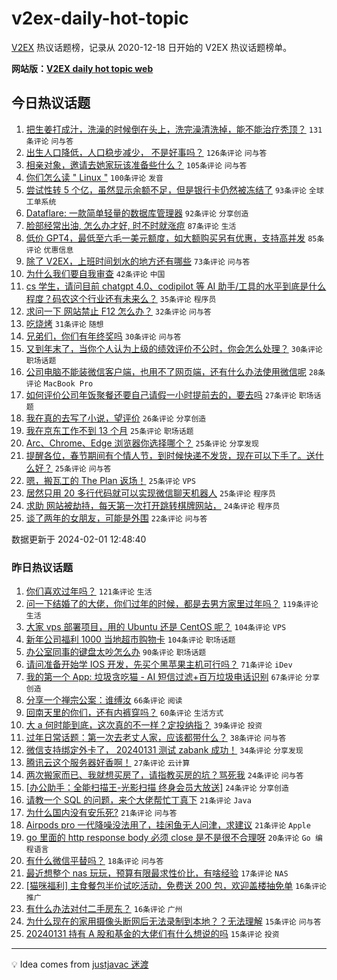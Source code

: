 # v2ex-daily-hot-topic

[V2EX](https://www.v2ex.com/) 热议话题榜，记录从 2020-12-18 日开始的 V2EX 热议话题榜单。

**网站版：[V2EX daily hot topic web](https://boojack.github.io/v2ex-daily-hot-topic-web/)**

## 今日热议话题

<!-- TODAY BEGIN -->

1. [把生姜打成汁，洗澡的时候倒在头上，洗完澡清洗掉，能不能治疗秃顶？](https://www.v2ex.com/t/1013270) `131条评论` `问与答`
1. [出生人口降低，人口稳步减少， 不是好事吗？](https://www.v2ex.com/t/1013302) `126条评论` `问与答`
1. [相亲对象，邀请去她家玩该准备些什么？](https://www.v2ex.com/t/1013291) `105条评论` `问与答`
1. [你们怎么读 " Linux "](https://www.v2ex.com/t/1013322) `100条评论` `发音`
1. [尝试性转 5 个亿，虽然显示余额不足，但是银行卡仍然被冻结了](https://www.v2ex.com/t/1013377) `93条评论` `全球工单系统`
1. [Dataflare: 一款简单轻量的数据库管理器](https://www.v2ex.com/t/1013315) `92条评论` `分享创造`
1. [脸部经常出油, 怎么办才好, 时不时就涨痘](https://www.v2ex.com/t/1013292) `87条评论` `生活`
1. [低价 GPT4，最低至六毛一美元额度，如大额购买另有优惠，支持高并发](https://www.v2ex.com/t/1013313) `85条评论` `优惠信息`
1. [除了 V2EX，上班时间划水的地方还有哪些](https://www.v2ex.com/t/1013275) `73条评论` `问与答`
1. [为什么我们要自我审查](https://www.v2ex.com/t/1013461) `42条评论` `中国`
1. [cs 学生，请问目前 chatgpt 4.0、codipilot 等 AI 助手/工具的水平到底是什么程度？码农这个行业还有未来么？](https://www.v2ex.com/t/1013479) `35条评论` `程序员`
1. [求问一下 网站禁止 F12 怎么办？](https://www.v2ex.com/t/1013404) `32条评论` `问与答`
1. [吃烧烤](https://www.v2ex.com/t/1013266) `31条评论` `随想`
1. [兄弟们，你们有年终奖吗](https://www.v2ex.com/t/1013445) `30条评论` `问与答`
1. [又到年末了，当你个人认为上级的绩效评价不公时，你会怎么处理？](https://www.v2ex.com/t/1013271) `30条评论` `职场话题`
1. [公司电脑不能装微信客户端，也用不了网页端，还有什么办法使用微信呢](https://www.v2ex.com/t/1013328) `28条评论` `MacBook Pro`
1. [如何评价公司年饭聚餐还要自己请假一小时提前去的，要去吗](https://www.v2ex.com/t/1013290) `27条评论` `职场话题`
1. [我在真的去写了小说，望评价](https://www.v2ex.com/t/1013421) `26条评论` `分享创造`
1. [我在京东工作不到 13 个月](https://www.v2ex.com/t/1013402) `25条评论` `职场话题`
1. [Arc、Chrome、Edge 浏览器你选择哪个？](https://www.v2ex.com/t/1013401) `25条评论` `分享发现`
1. [提醒各位，春节期间有个情人节，到时候快递不发货，现在可以下手了。送什么好？](https://www.v2ex.com/t/1013374) `25条评论` `问与答`
1. [嗯，搬瓦工的 The Plan 返场！](https://www.v2ex.com/t/1013373) `25条评论` `VPS`
1. [居然只用 20 多行代码就可以实现微信聊天机器人](https://www.v2ex.com/t/1013267) `25条评论` `程序员`
1. [求助 网站被劫持，每天第一次打开跳转棋牌网站，](https://www.v2ex.com/t/1013426) `24条评论` `程序员`
1. [谈了两年的女朋友，可能是外围](https://www.v2ex.com/t/1013432) `22条评论` `问与答`

数据更新于 2024-02-01 12:48:40

<!-- TODAY END -->

### 昨日热议话题

<!-- YESTERDAY BEGIN -->

1. [你们喜欢过年吗？](https://www.v2ex.com/t/1012992) `121条评论` `生活`
1. [问一下结婚了的大佬，你们过年的时候，都是去男方家里过年吗？](https://www.v2ex.com/t/1013083) `119条评论` `生活`
1. [大家 vps 部署项目，用的 Ubuntu 还是 CentOS 呢？](https://www.v2ex.com/t/1013040) `104条评论` `VPS`
1. [新年公司福利 1000 当地超市购物卡](https://www.v2ex.com/t/1012951) `104条评论` `职场话题`
1. [办公室同事的键盘太吵怎么办](https://www.v2ex.com/t/1013009) `90条评论` `职场话题`
1. [请问准备开始学 IOS 开发，先买个黑苹果主机可行吗？](https://www.v2ex.com/t/1013032) `71条评论` `iDev`
1. [我的第一个 App: 垃圾贪吃猫 - AI 短信过滤+百万垃圾电话识别](https://www.v2ex.com/t/1012978) `67条评论` `分享创造`
1. [分享一个禅宗公案：谁缚汝](https://www.v2ex.com/t/1013025) `66条评论` `阅读`
1. [回南天里的你们，还有内裤穿吗？](https://www.v2ex.com/t/1013046) `60条评论` `生活方式`
1. [大 a 何时能到底，这次真的不一样？定投纳指？](https://www.v2ex.com/t/1013149) `39条评论` `投资`
1. [过年日常话题：第一次去老丈人家，应该都带什么？](https://www.v2ex.com/t/1013151) `38条评论` `问与答`
1. [微信支持绑定外卡了， 20240131 测试 zabank 成功！](https://www.v2ex.com/t/1013113) `34条评论` `分享发现`
1. [腾讯云这个服务器好香啊！](https://www.v2ex.com/t/1013167) `27条评论` `云计算`
1. [两次搬家而已、我就想买房了，请指教买房的坑？骂死我](https://www.v2ex.com/t/1013019) `24条评论` `问与答`
1. [[办公助手：全能扫描王-光影扫描 终身会员大放送]](https://www.v2ex.com/t/1012981) `24条评论` `分享创造`
1. [请教一个 SQL 的问题，来个大佬帮忙丁真下](https://www.v2ex.com/t/1013155) `21条评论` `Java`
1. [为什么国内没有安乐死?](https://www.v2ex.com/t/1013100) `21条评论` `问与答`
1. [Airpods pro 一代降噪没法用了，挂闲鱼无人问津，求建议](https://www.v2ex.com/t/1013014) `21条评论` `Apple`
1. [go 里面的 http response body 必须 close 是不是很不合理呀](https://www.v2ex.com/t/1013181) `20条评论` `Go 编程语言`
1. [有什么微信平替吗？](https://www.v2ex.com/t/1013214) `18条评论` `问与答`
1. [最近想整个 nas 玩玩，预算有限最求性价比，有啥经验](https://www.v2ex.com/t/1013161) `17条评论` `NAS`
1. [[猫咪福利] 主食餐包半价试吃活动，免费送 200 包，欢迎盖楼抽免单](https://www.v2ex.com/t/1013157) `16条评论` `推广`
1. [有什么办法对付二手房东？](https://www.v2ex.com/t/1013069) `16条评论` `广州`
1. [为什么现在的家用摄像头断网后无法录制到本地？？无法理解](https://www.v2ex.com/t/1013240) `15条评论` `问与答`
1. [20240131 持有 A 股和基金的大佬们有什么想说的吗](https://www.v2ex.com/t/1013199) `15条评论` `投资`

<!-- YESTERDAY END -->

---

💡 Idea comes from [justjavac 迷渡](https://github.com/justjavac/)
